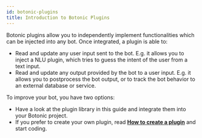 ```yaml
---
id: botonic-plugins
title: Introduction to Botonic Plugins
---
```


Botonic plugins allow you to independently implement functionalities which can be injected into any bot. Once integrated, a plugin is able to:
- Read and update any user input sent to the bot. E.g. it allows you to inject a NLU plugin, which tries to guess the intent of the user from a text input.
- Read and update any output provided by the bot to a user input. E.g. it allows you to postprocess the bot output, or to track the bot behavior to an external database or service. 


To improve your bot, you have two options:
- Have a look at the plugin library in this guide and integrate them into your Botonic project. 
- If you prefer to create your own plugin, read **[How to create a plugin](createname-plugin1)** and start coding.





